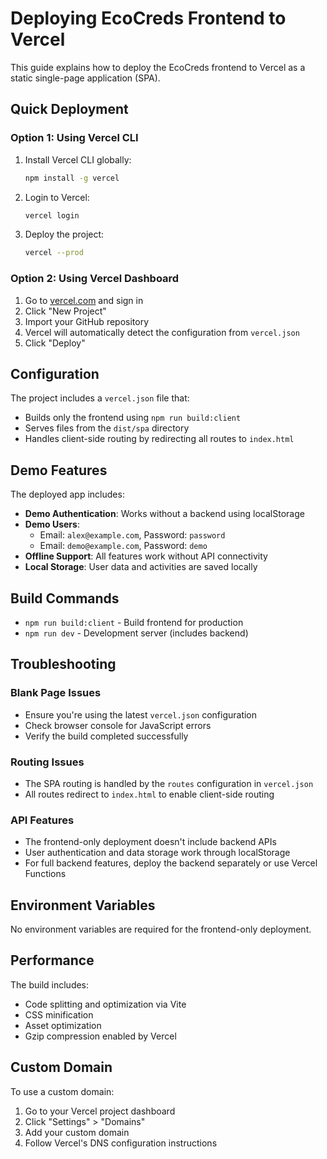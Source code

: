 # Deploying EcoCreds Frontend to Vercel

This guide explains how to deploy the EcoCreds frontend to Vercel as a static single-page application (SPA).

## Quick Deployment

### Option 1: Using Vercel CLI

1. Install Vercel CLI globally:

   ```bash
   npm install -g vercel
   ```

2. Login to Vercel:

   ```bash
   vercel login
   ```

3. Deploy the project:
   ```bash
   vercel --prod
   ```

### Option 2: Using Vercel Dashboard

1. Go to [vercel.com](https://vercel.com) and sign in
2. Click "New Project"
3. Import your GitHub repository
4. Vercel will automatically detect the configuration from `vercel.json`
5. Click "Deploy"

## Configuration

The project includes a `vercel.json` file that:

- Builds only the frontend using `npm run build:client`
- Serves files from the `dist/spa` directory
- Handles client-side routing by redirecting all routes to `index.html`

## Demo Features

The deployed app includes:

- **Demo Authentication**: Works without a backend using localStorage
- **Demo Users**:
  - Email: `alex@example.com`, Password: `password`
  - Email: `demo@example.com`, Password: `demo`
- **Offline Support**: All features work without API connectivity
- **Local Storage**: User data and activities are saved locally

## Build Commands

- `npm run build:client` - Build frontend for production
- `npm run dev` - Development server (includes backend)

## Troubleshooting

### Blank Page Issues

- Ensure you're using the latest `vercel.json` configuration
- Check browser console for JavaScript errors
- Verify the build completed successfully

### Routing Issues

- The SPA routing is handled by the `routes` configuration in `vercel.json`
- All routes redirect to `index.html` to enable client-side routing

### API Features

- The frontend-only deployment doesn't include backend APIs
- User authentication and data storage work through localStorage
- For full backend features, deploy the backend separately or use Vercel Functions

## Environment Variables

No environment variables are required for the frontend-only deployment.

## Performance

The build includes:

- Code splitting and optimization via Vite
- CSS minification
- Asset optimization
- Gzip compression enabled by Vercel

## Custom Domain

To use a custom domain:

1. Go to your Vercel project dashboard
2. Click "Settings" > "Domains"
3. Add your custom domain
4. Follow Vercel's DNS configuration instructions
